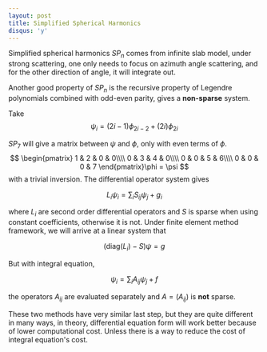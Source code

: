 ```yaml
---
layout: post
title: Simplified Spherical Harmonics
disqus: 'y'
---
```


Simplified spherical harmonics $SP_n$ comes from infinite slab model, under strong scattering, one only needs to focus on azimuth angle scattering, and for the other direction of angle, it will integrate out.

Another good property of $SP_n$ is the recursive property of Legendre polynomials combined with odd-even parity, gives a **non-sparse** system.

Take
$$\psi_i = (2i-1)\phi_{2i - 2} + (2i)\phi_{2i}$$

$SP_7$ will give a matrix between $\psi$ and $\phi$, only with even terms of $\phi$.
$$
\begin{pmatrix}
1 & 2 & 0 & 0\\\\
0 & 3 & 4 & 0\\\\
0 & 0 & 5 & 6\\\\
0 & 0 & 0 & 7
\end{pmatrix}\phi = \psi
$$
with a trivial inversion.  The differential operator system gives

$$L_i \psi_i = \sum_i S_{ij} \psi_j + g_i$$

where $L_i$ are second order differential operators and $S$ is sparse when using constant coefficients, otherwise it is not. Under finite element method framework, we will arrive at a linear system that

$$(\mathrm{diag}(L_i) - S )\psi = g$$

But with integral equation,

$$\psi_i = \sum_i A_{ij} \psi_j + f$$

the operators $A_{ij}$ are evaluated separately and $A = (A_{ij})$ is **not** sparse.

These two methods have very similar last step, but they are quite different in many ways, in theory, differential equation form will work better because of lower computational cost. Unless there is a way to reduce the cost of integral equation's cost.
